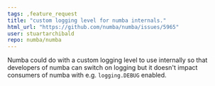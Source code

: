 ```yaml
---
tags: ,feature_request
title: "custom logging level for numba internals."
html_url: "https://github.com/numba/numba/issues/5965"
user: stuartarchibald
repo: numba/numba
---
```


Numba could do with a custom logging level to use internally so that developers of numba can switch on logging but it doesn't impact consumers of numba with e.g. `logging.DEBUG` enabled.